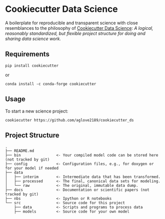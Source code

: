 Cookiecutter Data Science
====================

A boilerplate for reproducible and transparent science with close resemblances to the philosophy of [Cookiecutter Data Science](https://github.com/drivendata/cookiecutter-data-science): *A logical, reasonably standardized, but flexible project structure for doing and sharing data science work.*

Requirements
------------

`pip install cookiecutter`

or

`conda install -c conda-forge cookiecutter`

Usage
-----

To start a new science project:

`cookiecutter https://github.com/aglove2189/cookiecutter_ds`

Project Structure
-----------------

```
.
├── README.md
├── bin                <- Your compiled model code can be stored here (not tracked by git)
├── config             <- Configuration files, e.g., for doxygen or for your model if needed
├── data
│   ├── interim        <- Intermediate data that has been transformed.
│   ├── processed      <- The final, canonical data sets for modeling.
│   └── raw            <- The original, immutable data dump.
├── docs               <- Documentation or scientific papers (not tracked by git)
├── nbs                <- Ipython or R notebooks
└── src                <- Source code for this project
    ├── data           <- Scripts and programs to process data
    ├── models         <- Source code for your own model
```
